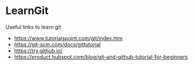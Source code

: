 # LearnGit

Useful links to learn git

* https://www.tutorialspoint.com/git/index.htm
* https://git-scm.com/docs/gittutorial
* https://try.github.io/
* https://product.hubspot.com/blog/git-and-github-tutorial-for-beginners
